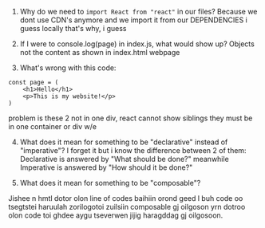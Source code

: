 1. Why do we need to `import React from "react"` in our files?
Because we dont use CDN's anymore and we import it from our DEPENDENCIES i guess locally that's why, i guess 

2. If I were to console.log(page) in index.js, what would show up?
Objects not the content as shown in index.html webpage

3. What's wrong with this code:
```
const page = (
    <h1>Hello</h1>
    <p>This is my website!</p>
)
```
problem is these 2 not in one div, react cannot show siblings they must be in one container or div w/e

4. What does it mean for something to be "declarative" instead of "imperative"?
I forget it but i know the difference between 2 of them: Declarative is answered by "What should be done?" meanwhile Imperative is answered by "How should it be done?"

5. What does it mean for something to be "composable"?

Jishee n hmtl dotor olon line of codes baihiin orond <MyAwesomeNavbar/> geed l buh code oo tsegtstei haruulah zorilogotoi zuilsiin composable gj oilgoson yrn dotroo olon code toi ghdee aygu tseverwen jijig haragddag gj oilgosoon.